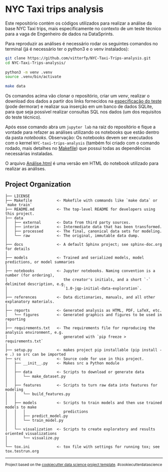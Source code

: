 NYC Taxi trips analysis
==============================

Este repositório contém os códigos utilizados para realizar a análise da base NYC Taxi trips, mais especificamente no
contexto de um teste técnico para a vaga de Engenheiro de dados na DataSprints.
 
Para reproduzir as análises é necessário rodar os seguintes comandos no terminal (já é necessário ter o python3 e o
venv instalados):
```bash
git clone https://github.com/vittorfp/NYC-Taxi-Trips-analysis.git
cd NYC-Taxi-Trips-analysis/
 
python3 -m venv .venv
source .venv/bin/activate
 
make data
```
 
Os comandos acima vão clonar o repositório, criar um *venv*, realizar o download dos dados a partir dos links
fornecidos na [especificação do teste](references/Teste%20Técnico%20-%20Engenharia%20de%20Dados.pdf) (pode dermorar) 
e realizar sua inserção em um banco de dados SQLite, para que seja possível realizar consultas SQL nos dados
(um dos requisitos do teste técnico).
 
Após esse comando abra um ``jupyter lab`` na raiz do repositório e fique a vontade para refazer as análises utilizando
os notebooks que estão dentro da pasta *notebooks*. Observação: Os notebooks devem ser executados com o kernel
``NYC-taxi-trips-analysis`` (também foi criado com o comando rodado, mais detalhes no [Makefile](Makefile)) que possui
todas as dependências necessárias instaladas.
 
O arquivo [Análise.html](notebooks/Análise.html) é uma versão em HTML do notebook utilizado para realizar as
análises.



Project Organization
------------

    ├── LICENSE
    ├── Makefile           <- Makefile with commands like `make data` or `make train`
    ├── README.md          <- The top-level README for developers using this project.
    ├── data
    │   ├── external       <- Data from third party sources.
    │   ├── interim        <- Intermediate data that has been transformed.
    │   ├── processed      <- The final, canonical data sets for modeling.
    │   └── raw            <- The original, immutable data dump.
    │
    ├── docs               <- A default Sphinx project; see sphinx-doc.org for details
    │
    ├── models             <- Trained and serialized models, model predictions, or model summaries
    │
    ├── notebooks          <- Jupyter notebooks. Naming convention is a number (for ordering),
    │                         the creator's initials, and a short `-` delimited description, e.g.
    │                         `1.0-jqp-initial-data-exploration`.
    │
    ├── references         <- Data dictionaries, manuals, and all other explanatory materials.
    │
    ├── reports            <- Generated analysis as HTML, PDF, LaTeX, etc.
    │   └── figures        <- Generated graphics and figures to be used in reporting
    │
    ├── requirements.txt   <- The requirements file for reproducing the analysis environment, e.g.
    │                         generated with `pip freeze > requirements.txt`
    │
    ├── setup.py           <- makes project pip installable (pip install -e .) so src can be imported
    ├── src                <- Source code for use in this project.
    │   ├── __init__.py    <- Makes src a Python module
    │   │
    │   ├── data           <- Scripts to download or generate data
    │   │   └── make_dataset.py
    │   │
    │   ├── features       <- Scripts to turn raw data into features for modeling
    │   │   └── build_features.py
    │   │
    │   ├── models         <- Scripts to train models and then use trained models to make
    │   │   │                 predictions
    │   │   ├── predict_model.py
    │   │   └── train_model.py
    │   │
    │   └── visualization  <- Scripts to create exploratory and results oriented visualizations
    │       └── visualize.py
    │
    └── tox.ini            <- tox file with settings for running tox; see tox.testrun.org


--------

<p><small>Project based on the <a target="_blank" href="https://drivendata.github.io/cookiecutter-data-science/">cookiecutter data science project template</a>. #cookiecutterdatascience</small></p>
